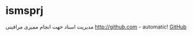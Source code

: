 # ismsprj
مدیریت  اسناد حهت انجام ممیزی مراقبتی
http://github.com - automatic!
[GitHub](http://github.com)
